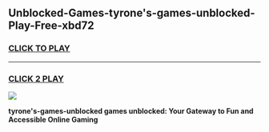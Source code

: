 
## Unblocked-Games-tyrone's-games-unblocked-Play-Free-xbd72
<h3>
<a href="https://premium76.site?title=tyrone's-games-unblocked&ref=21A">CLICK TO PLAY</a></h3>
<hr>

<h3>
<a href="https://premium76.site?title=tyrone's-games-unblocked&ref=21A">CLICK 2 PLAY</a>
  
</h3>

<a href="https://premium76.site?title=tyrone's-games-unblocked&ref=21A"><img src="https://clearcache.store/games.png"></a>


**tyrone's-games-unblocked games unblocked: Your Gateway to Fun and Accessible Online Gaming**
